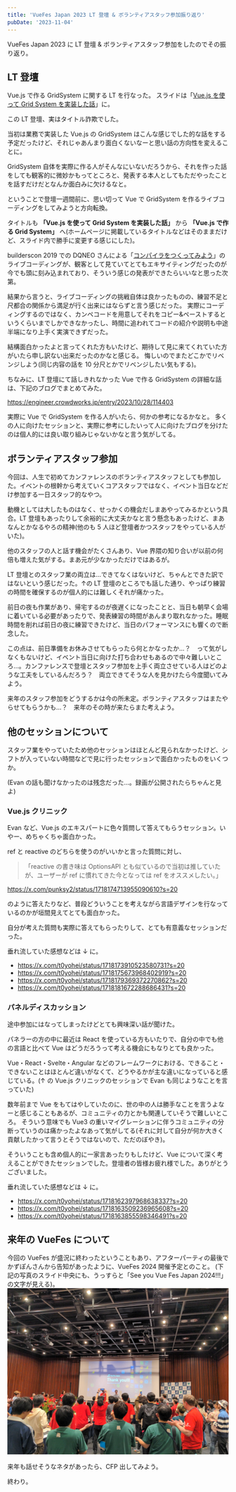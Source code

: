 ```yaml
---
title: 'VueFes Japan 2023 LT 登壇 & ボランティアスタッフ参加振り返り'
pubDate: '2023-11-04'
---
```


VueFes Japan 2023 に LT 登壇 & ボランティアスタッフ参加をしたのでその振り返り。

## LT 登壇

Vue.js で作る GridSystem に関する LT を行なった。
スライドは「[Vue.js を使って Grid System を実装した話](https://speakerdeck.com/t0yohei/vue-woshi-tute-grid-system-woshi-zhuang-sitahua)」に。

この LT 登壇、実はタイトル詐欺でした。

当初は業務で実装した Vue.js の GridSystem はこんな感じでした的な話をする予定だったけど、それじゃあんまり面白くないなーと思い話の方向性を変えることに。

GridSystem 自体を実際に作る人がそんなにいないだろうから、それを作った話をしても観客的に微妙かもってところと、発表する本人としてもただやったことを話すだけだとなんか面白みに欠けるなと。

ということで登壇一週間前に、思い切って Vue で GridSystem を作るライブコーディングをしてみようと方向転換。

タイトルも **「Vue.js を使って Grid System を実装した話」** から **「Vue.js で作る Grid System」** へ(ホームページに掲載しているタイトルなどはそのままだけど、スライド内で勝手に変更する感じにした)。

builderscon 2019 での DQNEO さんによる「[コンパイラをつくってみよう](https://speakerdeck.com/dqneo/how-to-make-a-compiler)」のライブコーディングが、観客として見ていてとてもエキサイティングだったのが今でも頭に刻み込まれており、そういう感じの発表ができたらいいなと思った次第。

結果から言うと、ライブコーディングの挑戦自体は良かったものの、練習不足と尺都合の関係から満足が行く出来にはならずと言う感じだった。
実際にコーディングするのではなく、カンペコードを用意してそれをコピー&ペーストするというくらいまでしかできなかったし、時間に追われてコードの紹介や説明も中途半端になり上手く実演できずだった。

結構面白かったよと言ってくれた方もいたけど、期待して見に来てくれていた方がいたら申し訳ない出来だったのかなと感じる。
悔しいのでまたどこかでリベンジしよう(同じ内容の話を 10 分尺とかでリベンジしたい気もする)。

ちなみに、LT 登壇にて話しきれなかった Vue で作る GridSystem の詳細な話は、下記のブログでまとめてみた。

https://engineer.crowdworks.jp/entry/2023/10/28/114403

実際に Vue で GridSystem を作る人がいたら、何かの参考になるかなと。
多くの人に向けたセッションと、実際に参考にしたいって人に向けたブログを分けたのは個人的には良い取り組みじゃないかなと言う気がしてる。

## ボランティアスタッフ参加

今回は、人生で初めてカンファレンスのボランティアスタッフとしても参加した。イベントの根幹から考えていくコアスタッフではなく、イベント当日などだけ参加する一日スタッフ的なやつ。

動機としては大したものはなく、せっかくの機会だしまあやってみるかという具合。LT 登壇もあったりして余裕的に大丈夫かなと言う懸念もあったけど、まあなんとかなるやろの精神(他のも 5 人ほど登壇者かつスタッフをやっている人がいた)。

他のスタッフの人と話す機会がたくさんあり、Vue 界隈の知り合いが以前の何倍も増えた気がする。まあ元が少なかっただけではあるが。

LT 登壇とのスタッフ業の両立は...できてなくはないけど、ちゃんとできた訳ではないという感じだった。↑の LT 登壇のところでも話した通り、やっぱり練習の時間を確保するのが個人的には難しくそれが痛かった。

前日の夜も作業があり、帰宅するのが夜遅くになったことと、当日も朝早く会場に着いている必要があったりで、発表練習の時間があんまり取れなかった。睡眠時間を削れば前日の夜に練習できたけど、当日のパフォーマンスにも響くので断念した。

この点は、前日準備をお休みさせてもらったら何とかなったか...？　って気がしなくもないけど、イベント当日に向けた打ち合わせもあるので中々難しいところ...。カンファレンスで登壇とスタッフ参加を上手く両立させている人はどのような工夫をしているんだろう？　両立できてそうな人を見かけたら今度聞いてみよう。

来年のスタッフ参加をどうするかは今の所未定。ボランティアスタッフはまたやらせてもらうかも...？　来年のその時が来たらまた考えよう。

## 他のセッションについて

スタッフ業をやっていたため他のセッションはほとんど見られなかったけど、シフトが入っていない時間などで見に行ったセッションで面白かったものをいくつか。

(Evan の話も聞けなかったのは残念だった...。録画が公開されたらちゃんと見よ)

### Vue.js クリニック

Evan など、Vue.js のエキスパートに色々質問して答えてもらうセッション。いやー、めちゃくちゃ面白かった。

ref と reactive のどちらを使うのがいいかと言った質問に対し、

> 「reactive の書き味は OptionsAPI とも似ているので当初は推していたが、ユーザーが ref に慣れてきた今となっては ref をオススメしたい。」

https://x.com/punksy2/status/1718174713955090610?s=20

のように答えたりなど、普段どういうことを考えながら言語デザインを行なっているのかが垣間見えてとても面白かった。

自分が考えた質問も実際に答えてもらったりして、とても有意義なセッションだった。

垂れ流していた感想などは ↓ に。

- https://x.com/t0yohei/status/1718173910523580731?s=20
- https://x.com/t0yohei/status/1718175673968402919?s=20
- https://x.com/t0yohei/status/1718179369372270862?s=20
- https://x.com/t0yohei/status/1718181672288686431?s=20

### パネルディスカッション

途中参加にはなってしまったけどとても興味深い話が聞けた。

パネラーの方の中に最近は React を使っている方もいたりで、自分の中でも他の言語と比べて Vue はどうだろうって考える機会にもなりとても良かった。

Vue・React・Svelte・Angular などのフレームワークにおける、できること・できないことはほとんど違いがなくて、どうやるかが主な違いになっていると感じている。(↑ の Vue.js クリニックのセッションで Evan も同じようなことを言っていた)

数年前まで Vue をもてはやしていたのに、世の中の人は勝手なことを言うよなーと感じることもあるが、コミュニティの力とかも関連していそうで難しいところ。
そういう意味でも Vue3 の重いマイグレーションに伴うコミュニティの分断っていうのは痛かったよなあって気がしてる(それに対して自分が何か大きく貢献したかって言うとそうではないので、ただのぼやき)。

そういうことも含め個人的に一家言あったりもしたけど、Vue について深く考えることができたセッションでした。登壇者の皆様お疲れ様でした。ありがとうございました。

垂れ流していた感想などは ↓ に。

- https://x.com/t0yohei/status/1718162397968638337?s=20
- https://x.com/t0yohei/status/1718163509236965608?s=20
- https://x.com/t0yohei/status/1718163855598346491?s=20

## 来年の VueFes について

今回の VueFes が盛況に終わったということもあり、アフターパーティの最後でかずぽんさんから告知があったように、VueFes 2024 開催予定とのこと。
(下記の写真のスライド中央にも、うっすらと「See you Vue Fes Japan 2024!!!」の文字が見える)。
![VueFes Japan 2023 After Party](../img/VueFesAfterParty.jpeg)

来年も話せそうなネタがあったら、CFP 出してみよう。

終わり。
